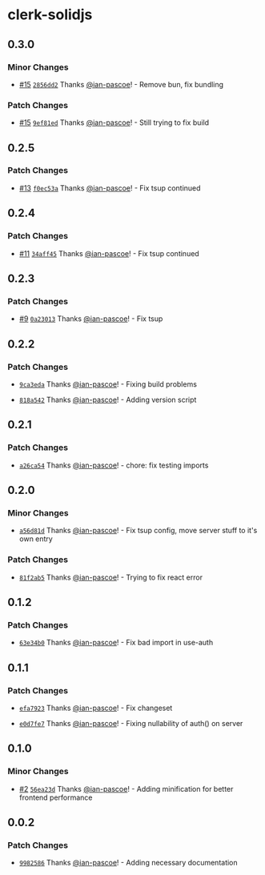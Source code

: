 # clerk-solidjs

## 0.3.0

### Minor Changes

- [#15](https://github.com/ian-pascoe/clerk-solidjs/pull/15) [`2856dd2`](https://github.com/ian-pascoe/clerk-solidjs/commit/2856dd2e9e3456575886179f3fb7e63a2ec68727) Thanks [@ian-pascoe](https://github.com/ian-pascoe)! - Remove bun, fix bundling

### Patch Changes

- [#15](https://github.com/ian-pascoe/clerk-solidjs/pull/15) [`9ef81ed`](https://github.com/ian-pascoe/clerk-solidjs/commit/9ef81edf2a0813646a54f4815dae6bce3a832839) Thanks [@ian-pascoe](https://github.com/ian-pascoe)! - Still trying to fix build

## 0.2.5

### Patch Changes

- [#13](https://github.com/ian-pascoe/clerk-solidjs/pull/13) [`f0ec53a`](https://github.com/ian-pascoe/clerk-solidjs/commit/f0ec53a993e56a1ed8a2e8f3d7c76f51b27b4098) Thanks [@ian-pascoe](https://github.com/ian-pascoe)! - Fix tsup continued

## 0.2.4

### Patch Changes

- [#11](https://github.com/ian-pascoe/clerk-solidjs/pull/11) [`34aff45`](https://github.com/ian-pascoe/clerk-solidjs/commit/34aff45803d4e1db9a7275bd07404b2b71b5944f) Thanks [@ian-pascoe](https://github.com/ian-pascoe)! - Fix tsup continued

## 0.2.3

### Patch Changes

- [#9](https://github.com/ian-pascoe/clerk-solidjs/pull/9) [`0a23013`](https://github.com/ian-pascoe/clerk-solidjs/commit/0a23013496b6981df18d0caf63b73a82c04c479d) Thanks [@ian-pascoe](https://github.com/ian-pascoe)! - Fix tsup

## 0.2.2

### Patch Changes

- [`9ca3eda`](https://github.com/ian-pascoe/clerk-solidjs/commit/9ca3eda647a7faad3bda3357f7e30f39e9075b32) Thanks [@ian-pascoe](https://github.com/ian-pascoe)! - Fixing build problems

- [`818a542`](https://github.com/ian-pascoe/clerk-solidjs/commit/818a542a47c88dfd5acc6800ef3b50738f5bf181) Thanks [@ian-pascoe](https://github.com/ian-pascoe)! - Adding version script

## 0.2.1

### Patch Changes

- [`a26ca54`](https://github.com/ian-pascoe/clerk-solidjs/commit/a26ca547c4625954dfd2d97216e0ebc3559fe809) Thanks [@ian-pascoe](https://github.com/ian-pascoe)! - chore: fix testing imports

## 0.2.0

### Minor Changes

- [`a56d81d`](https://github.com/ian-pascoe/clerk-solidjs/commit/a56d81d65f03a3e70cb1047c9e6b7c12cf6bd229) Thanks [@ian-pascoe](https://github.com/ian-pascoe)! - Fix tsup config, move server stuff to it's own entry

### Patch Changes

- [`81f2ab5`](https://github.com/ian-pascoe/clerk-solidjs/commit/81f2ab54cd52f2cd67c3f0fd2d35e4c5cd7e23af) Thanks [@ian-pascoe](https://github.com/ian-pascoe)! - Trying to fix react error

## 0.1.2

### Patch Changes

- [`63e34b0`](https://github.com/ian-pascoe/clerk-solidjs/commit/63e34b05a4477fb7372ddfd261023671527e32f9) Thanks [@ian-pascoe](https://github.com/ian-pascoe)! - Fix bad import in use-auth

## 0.1.1

### Patch Changes

- [`efa7923`](https://github.com/ian-pascoe/clerk-solidjs/commit/efa7923b0a3e7394b0908d73a5500526f50de3dc) Thanks [@ian-pascoe](https://github.com/ian-pascoe)! - Fix changeset

- [`e0d7fe7`](https://github.com/ian-pascoe/clerk-solidjs/commit/e0d7fe7bf1985f52717beba163d068832abaafe0) Thanks [@ian-pascoe](https://github.com/ian-pascoe)! - Fixing nullability of auth() on server

## 0.1.0

### Minor Changes

- [#2](https://github.com/ian-pascoe/clerk-solidjs/pull/2) [`56ea23d`](https://github.com/ian-pascoe/clerk-solidjs/commit/56ea23dbffab4d151cff42847622c816d0957b2e) Thanks [@ian-pascoe](https://github.com/ian-pascoe)! - Adding minification for better frontend performance

## 0.0.2

### Patch Changes

- [`9982586`](https://github.com/ian-pascoe/clerk-solidjs/commit/99825867ca52e8944fff1a1fedf88c6a0eab7dd0) Thanks [@ian-pascoe](https://github.com/ian-pascoe)! - Adding necessary documentation
